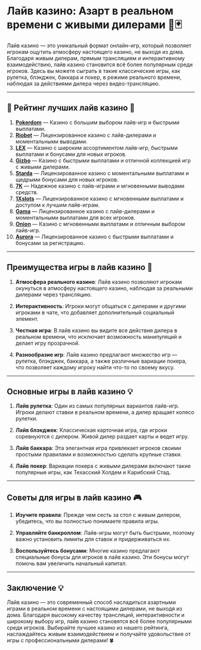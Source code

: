 # Лайв казино: Азарт в реальном времени с живыми дилерами 🎰🃏

Лайв казино — это уникальный формат онлайн-игр, который позволяет игрокам ощутить атмосферу настоящего казино, не выходя из дома. Благодаря живым дилерам, прямым трансляциям и интерактивному взаимодействию, лайв казино становится всё более популярным среди игроков. Здесь вы можете сыграть в такие классические игры, как рулетка, блэкджек, баккара и покер, в режиме реального времени, наблюдая за действиями дилера через видео-трансляцию.

---

## 🎲 Рейтинг лучших лайв казино 🎲

1. **[Pokerdom](https://brandplay.link/4k77v2yx)** — Казино с большим выбором лайв-игр и быстрыми выплатами.
2. **[Riobet](https://brandplay.link/7xBLTPyj)** — Лицензированное казино с лайв-дилерами и моментальными выводами.
3. **[LEX](https://brandplay.link/zW4hdDFV)** — Казино с широким ассортиментом лайв-игр, быстрыми выплатами и бонусами для новых игроков.
4. **[Gizbo](https://brandplay.link/bprXw4YV)** — Казино с быстрыми выплатами и отличной коллекцией игр с живыми дилерами.
5. **[Starda](https://brandplay.link/fB7xwRFL)** — Лицензированное казино с моментальными выплатами и щедрыми бонусами для новых игроков.
6. **[7K](https://brandplay.link/BvQyFShp)** — Надежное казино с лайв-играми и мгновенными выводами средств.
7. **[1Xslots](https://brandplay.link/hSB1khtr)** — Лицензированное казино с мгновенными выплатами и доступом к лучшим лайв-играм.
8. **[Gama](https://brandplay.link/j6NMKsDz)** — Лицензированное казино с лайв-дилерами и моментальными выплатами для всех игроков.
9. **[Onion](https://brandplay.link/zBGRVpQ9)** — Казино с мгновенными выплатами и отличным выбором лайв-игр.
10. **[Aurora](https://10trafic-stat2.com/click/668546556bcc6313411604bd/6766/13032/subaccount)** — Лицензированное казино с быстрыми выплатами и бонусами за регистрацию.

---

## Преимущества игры в лайв казино 🎯

1. **Атмосфера реального казино**: Лайв казино позволяют игрокам окунуться в атмосферу настоящего казино, наблюдая за реальными дилерами через трансляцию.
   
2. **Интерактивность**: Игроки могут общаться с дилерами и другими игроками в чате, что добавляет дополнительный социальный элемент.

3. **Честная игра**: В лайв казино вы видите все действия дилера в реальном времени, что исключает возможность манипуляций и делает игру прозрачной.

4. **Разнообразие игр**: Лайв казино предлагают множество игр — рулетка, блэкджек, баккара, а также различные вариации покера, что позволяет каждому игроку найти что-то по своему вкусу.

---

## Основные игры в лайв казино 💡

1. **Лайв рулетка**: Один из самых популярных вариантов лайв-игр. Игроки делают ставки в реальном времени, а дилер вращает колесо рулетки.
   
2. **Лайв блэкджек**: Классическая карточная игра, где игроки соревнуются с дилером. Живой дилер раздает карты и ведет игру.

3. **Лайв баккара**: Эта элегантная игра привлекает игроков своими простыми правилами и возможностью сделать крупные ставки.
   
4. **Лайв покер**: Вариации покера с живыми дилерами включают такие популярные игры, как Техасский Холдем и Карибский Стад.

---

## Советы для игры в лайв казино 🎮

1. **Изучите правила**: Прежде чем сесть за стол с живым дилером, убедитесь, что вы полностью понимаете правила игры.
   
2. **Управляйте банкроллом**: Лайв-игры могут быть быстрыми, поэтому важно установить лимиты для ставок и придерживаться их.
   
3. **Воспользуйтесь бонусами**: Многие казино предлагают специальные бонусы для игроков в лайв казино. Эти бонусы могут помочь вам увеличить начальный капитал.

---

## Заключение 💡

Лайв казино — это современный способ насладиться азартными играми в реальном времени с настоящими дилерами, не выходя из дома. Благодаря высокому качеству трансляций, интерактивности и широкому выбору игр, лайв казино становятся всё более популярными среди игроков. Выбирайте лучшее казино из нашего рейтинга, наслаждайтесь живым взаимодействием и получайте удовольствие от игры с профессиональными дилерами! 🍀
